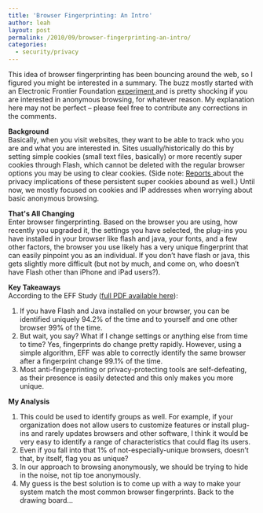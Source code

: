 ```yaml
---
title: 'Browser Fingerprinting: An Intro'
author: leah
layout: post
permalink: /2010/09/browser-fingerprinting-an-intro/
categories:
  - security/privacy
---
```


This idea of browser fingerprinting has been bouncing around the web, so I figured you might be interested in a summary. The buzz mostly started with an Electronic Frontier Foundation [experiment ][1]and is pretty shocking if you are interested in anonymous browsing, for whatever reason. My explanation here may not be perfect – please feel free to contribute any corrections in the comments.

**Background**  
Basically, when you visit websites, they want to be able to track who you are and what you are interested in. Sites usually/historically do this by setting simple cookies (small text files, basically) or more recently super cookies through Flash, which cannot be deleted with the regular browser options you may be using to clear cookies. (Side note: [Reports ][2]about the privacy implications of these persistent super cookies abound as well.) Until now, we mostly focused on cookies and IP addresses when worrying about basic anonymous browsing.  

**That's All Changing**  
Enter browser fingerprinting. Based on the browser you are using, how recently you upgraded it, the settings you have selected, the plug-ins you have installed in your browser like flash and java, your fonts, and a few other factors, the browser you use likely has a very unique fingerprint that can easily pinpoint you as an individual. If you don’t have flash or java, this gets slightly more difficult (but not by much, and come on, who doesn’t have Flash other than iPhone and iPad users?).  

**Key Takeaways**  
According to the EFF Study ([full PDF available here][3]):  
1. If you have Flash and Java installed on your browser, you can be identified uniquely 94.2% of the time and to yourself and one other browser 99% of the time.  
2. But wait, you say? What if I change settings or anything else from time to time? Yes, fingerprints do change pretty rapidly. However, using a simple algorithm, EFF was able to correctly identify the same browser after a fingerprint change 99.1% of the time.  
3. Most anti-fingerprinting or privacy-protecting tools are self-defeating, as their presence is easily detected and this only makes you more unique.

**My Analysis**  
1. This could be used to identify groups as well. For example, if your organization does not allow users to customize features or install plug-ins and rarely updates browsers and other software, I think it would be very easy to identify a range of characteristics that could flag its users.  
2. Even if you fall into that 1% of not-especially-unique browsers, doesn’t that, by itself, flag you as unique?  
3. In our approach to browsing anonymously, we should be trying to hide in the noise, not tip toe anonymously.  
4. My guess is the best solution is to come up with a way to make your system match the most common browser fingerprints. Back to the drawing board&#8230;

 [1]: http://www.eff.org/press/archives/2010/05/13
 [2]: http://www.eff.org/deeplinks/2009/09/new-cookie-technologies-harder-see-and-remove-wide
 [3]: https://panopticlick.eff.org/browser-uniqueness.pdf
